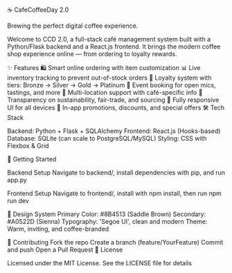 ☕ CafeCoffeeDay 2.0

Brewing the perfect digital coffee experience.

Welcome to CCD 2.0, a full-stack café management system built with a Python/Flask backend and a React.js frontend. It brings the modern coffee shop experience online — from ordering to loyalty rewards.

✨ Features
🛍️ Smart online ordering with item customization
📊 Live inventory tracking to prevent out-of-stock orders
🎯 Loyalty system with tiers: Bronze → Silver → Gold → Platinum
🎉 Event booking for open mics, tastings, and more
🏪 Multi-location support with café-specific info
🌱 Transparency on sustainability, fair-trade, and sourcing
📱 Fully responsive UI for all devices
🎁 In-app promotions, discounts, and special offers
🛠️ Tech Stack

Backend: Python + Flask + SQLAlchemy
Frontend: React.js (Hooks-based)
Database: SQLite (can scale to PostgreSQL/MySQL)
Styling: CSS with Flexbox & Grid

🚀 Getting Started

Backend Setup
Navigate to backend/, install dependencies with pip, and run app.py

Frontend Setup
Navigate to frontend/, install with npm install, then run npm run dev

🎨 Design System
Primary Color: #8B4513 (Saddle Brown)
Secondary: #A0522D (Sienna)
Typography: 'Segoe UI', clean and modern
Theme: Warm, inviting, and coffee-branded

🤝 Contributing
Fork the repo
Create a branch (feature/YourFeature)
Commit and push
Open a Pull Request
📝 License

Licensed under the MIT License. See the LICENSE file for details
